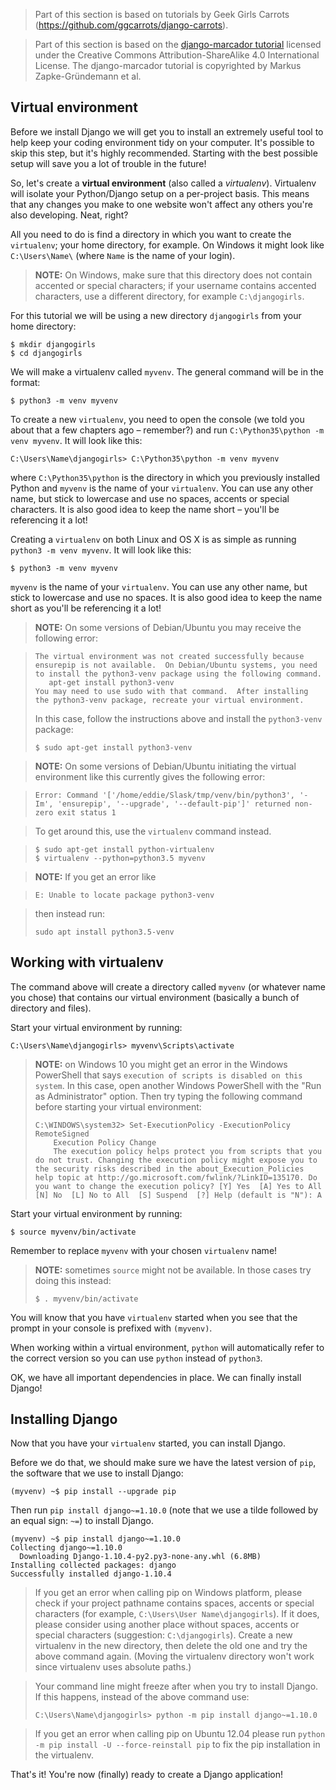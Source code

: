 > Part of this section is based on tutorials by Geek Girls Carrots (https://github.com/ggcarrots/django-carrots).

> Part of this section is based on the [django-marcador
tutorial](http://django-marcador.keimlink.de/) licensed under the Creative Commons
Attribution-ShareAlike 4.0 International License. The django-marcador tutorial
is copyrighted by Markus Zapke-Gründemann et al.


## Virtual environment

Before we install Django we will get you to install an extremely useful tool to help keep your coding environment tidy on your computer. It's possible to skip this step, but it's highly recommended. Starting with the best possible setup will save you a lot of trouble in the future!

So, let's create a **virtual environment** (also called a *virtualenv*). Virtualenv will isolate your Python/Django setup on a per-project basis. This means that any changes you make to one website won't affect any others you're also developing. Neat, right?

All you need to do is find a directory in which you want to create the `virtualenv`; your home directory, for example. On Windows it might look like `C:\Users\Name\` (where `Name` is the name of your login).

> __NOTE:__ On Windows, make sure that this directory does not contain accented or special characters; if your username contains accented characters, use a different directory, for example `C:\djangogirls`.

For this tutorial we will be using a new directory `djangogirls` from your home directory:

```
$ mkdir djangogirls
$ cd djangogirls
```

We will make a virtualenv called `myvenv`. The general command will be in the format:

```
$ python3 -m venv myvenv
```

<!--sec data-title="Windows" data-id="virtualenv_installation_windows"
data-collapse=true ces-->

To create a new `virtualenv`, you need to open the console (we told you about that a few chapters ago – remember?) and run `C:\Python35\python -m venv myvenv`. It will look like this:

```
C:\Users\Name\djangogirls> C:\Python35\python -m venv myvenv
```

where `C:\Python35\python` is the directory in which you previously installed Python and `myvenv` is the name of your `virtualenv`. You can use any other name, but stick to lowercase and use no spaces, accents or special characters. It is also good idea to keep the name short – you'll be referencing it a lot!

<!--endsec-->

<!--sec data-title="Linux and OS X" data-id="virtualenv_installation_linuxosx"
data-collapse=true ces-->

Creating a `virtualenv` on both Linux and OS X is as simple as running `python3 -m venv myvenv`.
It will look like this:

```
$ python3 -m venv myvenv
```

`myvenv` is the name of your `virtualenv`. You can use any other name, but stick to lowercase and use no spaces. It is also good idea to keep the name short as you'll be referencing it a lot!

> __NOTE:__ On some versions of Debian/Ubuntu you may receive the following error:

>```
>The virtual environment was not created successfully because ensurepip is not available.  On Debian/Ubuntu systems, you need to install the python3-venv package using the following command.
>    apt-get install python3-venv
>You may need to use sudo with that command.  After installing the python3-venv package, recreate your virtual environment.
>```
>
> In this case, follow the instructions above and install the `python3-venv` package:
>```
>$ sudo apt-get install python3-venv
>```

> __NOTE:__ On some versions of Debian/Ubuntu initiating the virtual environment like this currently gives the following error:

>```
>Error: Command '['/home/eddie/Slask/tmp/venv/bin/python3', '-Im', 'ensurepip', '--upgrade', '--default-pip']' returned non-zero exit status 1
>```

> To get around this, use the `virtualenv` command instead.

>```
>$ sudo apt-get install python-virtualenv
>$ virtualenv --python=python3.5 myvenv
>```

> __NOTE:__ If you get an error like

>```
>E: Unable to locate package python3-venv
>```

> then instead run:
>
>```
>sudo apt install python3.5-venv
>```

<!--endsec-->

## Working with virtualenv

The command above will create a directory called `myvenv` (or whatever name you chose) that contains our virtual environment (basically a bunch of directory and files).

<!--sec data-title="Windows" data-id="virtualenv_windows"
data-collapse=true ces-->

Start your virtual environment by running:

```
C:\Users\Name\djangogirls> myvenv\Scripts\activate
```

> __NOTE:__ on Windows 10 you might get an error in the Windows PowerShell that says `execution of scripts is disabled on this system`. In this case, open another Windows PowerShell with the "Run as Administrator" option.  Then try typing the following command before starting your virtual environment:
>
>```
>C:\WINDOWS\system32> Set-ExecutionPolicy -ExecutionPolicy RemoteSigned
>     Execution Policy Change
>     The execution policy helps protect you from scripts that you do not trust. Changing the execution policy might expose you to the security risks described in the about_Execution_Policies help topic at http://go.microsoft.com/fwlink/?LinkID=135170. Do you want to change the execution policy? [Y] Yes  [A] Yes to All  [N] No  [L] No to All  [S] Suspend  [?] Help (default is "N"): A
>```

<!--endsec-->

<!--sec data-title="Linux and OS X" data-id="virtualenv_linuxosx"
data-collapse=true ces-->

Start your virtual environment by running:

```
$ source myvenv/bin/activate
```

Remember to replace `myvenv` with your chosen `virtualenv` name!

> __NOTE:__ sometimes `source` might not be available. In those cases try doing this instead:
>
>```
>$ . myvenv/bin/activate
>```

<!--endsec-->

You will know that you have `virtualenv` started when you see that the prompt in your console is prefixed with `(myvenv)`.

When working within a virtual environment, `python` will automatically refer to the correct version so you can use `python` instead of `python3`.

OK, we have all important dependencies in place. We can finally install Django!

## Installing Django

Now that you have your `virtualenv` started, you can install Django.

Before we do that, we should make sure we have the latest version of `pip`, the software that we use to install Django:

```
(myvenv) ~$ pip install --upgrade pip
```

Then run `pip install django~=1.10.0` (note that we use a tilde followed by an equal sign: `~=`) to install Django.

```
(myvenv) ~$ pip install django~=1.10.0
Collecting django~=1.10.0
  Downloading Django-1.10.4-py2.py3-none-any.whl (6.8MB)
Installing collected packages: django
Successfully installed django-1.10.4
```

<!--sec data-title="Windows" data-id="django_err_windows"
data-collapse=true ces-->

> If you get an error when calling pip on Windows platform, please check if your project pathname contains spaces, accents or special characters (for example, `C:\Users\User Name\djangogirls`). If it does, please consider using another place without spaces, accents or special characters (suggestion: `C:\djangogirls`). Create a new virtualenv in the new directory, then delete the old one and try the above command again. (Moving the virtualenv directory won't work since virtualenv uses absolute paths.)

<!--endsec-->

<!--sec data-title="Windows 8 and Windows 10" data-id="django_err_windows8and10"
data-collapse=true ces-->

> Your command line might freeze after when you try to install Django. If this happens, instead of the above command use:
>
>```
>C:\Users\Name\djangogirls> python -m pip install django~=1.10.0
>```

<!--endsec-->

<!--sec data-title="Linux" data-id="django_err_linux"
data-collapse=true ces-->

> If you get an error when calling pip on Ubuntu 12.04 please run `python -m pip install -U --force-reinstall pip` to fix the pip installation in the virtualenv.

<!--endsec-->

That's it! You're now (finally) ready to create a Django application!
